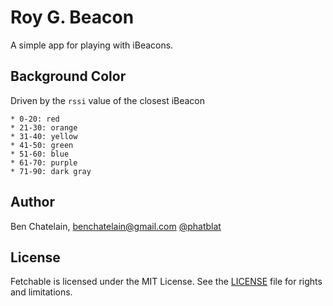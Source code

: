 # Roy G. Beacon

A simple app for playing with iBeacons.

## Background Color

Driven by the `rssi` value of the closest iBeacon

    * 0-20: red
    * 21-30: orange
    * 31-40: yellow
    * 41-50: green
    * 51-60: blue
    * 61-70: purple
    * 71-90: dark gray

## Author

Ben Chatelain, benchatelain@gmail.com
[@phatblat](https://twitter.com/phatblat)

## License

Fetchable is licensed under the MIT License. See the [LICENSE](LICENSE.md) file for rights and limitations.
